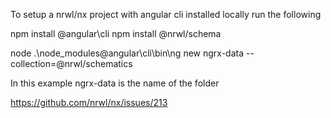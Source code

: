 To setup a nrwl/nx project with angular cli installed locally run the following

npm install @angular\cli
npm install @nrwl/schema

 node .\node_modules\@angular\cli\bin\ng new ngrx-data --collection=@nrwl/schematics

In this example ngrx-data is the name of the folder


https://github.com/nrwl/nx/issues/213
